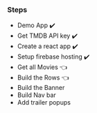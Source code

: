 ### Steps

- Demo App :heavy_check_mark:
- Get TMDB API key :heavy_check_mark:
- Create a react app :heavy_check_mark:
- Setup firebase hosting :heavy_check_mark:
- Get all Movies :point_left:
- Build the Rows :point_left:
- Build the Banner
- Build Nav bar
- Add trailer popups
